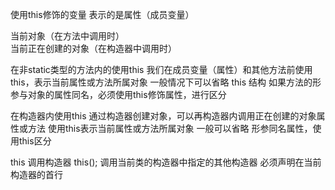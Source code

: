使用this修饰的变量  表示的是属性（成员变量） 


当前对象（在方法中调用时）  
当前正在创建的对象（在构造器中调用时）


在非static类型的方法内的使用this
    我们在成员变量（属性）和其他方法前使用this，表示当前属性或方法所属对象
    一般情况下可以省略 this 结构
    如果方法的形参与对象的属性同名，必须使用this修饰属性，进行区分

在构造器内使用this
    通过构造器创建对象，可以再构造器内调用正在创建的对象属性或方法
    使用this表示当前属性或方法所属对象
    一般可以省略
    形参同名属性，使用this区分

this 调用构造器
    this();
    调用当前类的构造器中指定的其他构造器
    必须声明在当前构造器的首行